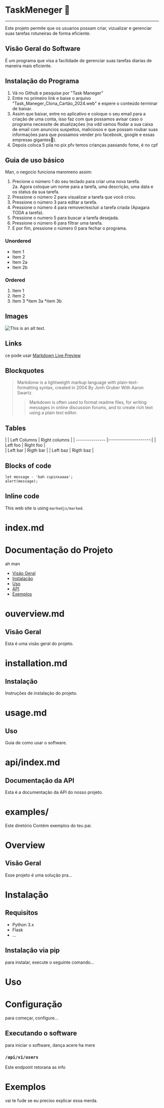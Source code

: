 # TaskMeneger 📝
---
Este projeto permite que os usuarios possam criar, vizualizar e gerenciar suas tarefas rotuneiras de forma eficiente.

## Visão Geral do Software
É um programa que visa a facilidade de gerenciar suas tarefas diarias de maneira mais eficiente.                                       

## Instalação do Programa
1. Vá no Github e pesquise por "Task Maneger"
2. Entre no primeiro link e baixe o arquivo "Task_Maneger_Clona_Cartão_2024.web" e espere o conteúdo terminar de baixar. 
3. Assim que baixar, entre no aplicativo e coloque o seu email para a criação de uma conta, isso faz com que possamos avisar caso o programa necessite de atualizações (na vdd vamos flodar a sua caixa de email com anuncios suspeitos, maliciosos e que possam roubar suas informações para que possamos vender pro facebook, google e essas empresas gigantes🤭).
  4. Depois coloca 5 pila no pix pfv temos crianças passando fome, é no cpf 
## Guia de uso básico 
Man, o negocio funciona maromeno assim:
   1. Precione o número 1 do seu teclado para criar uma nova tarefa.  
     2a. Agora coloque um nome para a tarefa, uma descrição, uma data e os status da sua tarefa.
  3. Pressione o número 2 para visualizar a tarefa que você criou.
  4. Pressione o número 3 para editar a tarefa.
  5. Pressione o número 4 para remover/excluir a tarefa criada (Apagara TODA a tarefa).
  6. Pressione o numero 5 para buscar a tarefa desejada.
  7. Pressione o número 6 para filtrar uma tarefa.
  8. E por fim, pressione o número 0 para fechar o programa. 
### Unordered
* Item 1
* Item 2
* Item 2a
* Item 2b

### Ordered
1. Item 1
2. Item 2
3. Item 3
    *item 3a
    *item 3b

## Images 
![This is an alt text.](https://encrypted-tbn0.gstatic.com/images?q=tbn:ANd9GcQMLajIw9zfEOONqBvtUH5vSFimpGv2opVK-Q&s.webp "This is a sample image.")
## Links 
ce pode usar [Markdown Live Preview](https://encrypted-tbn0.gstatic.com/images?q=tbn:ANd9GcQMLajIw9zfEOONqBvtUH5vSFimpGv2opVK-Q&s)

## Blockquotes
> Markdonw is a lightweigth markup language with plain-text-formatting syntax, created in 2004 By Jonh Gruber With Aaron Swartz. 
>
>> Markdown is often used to format readme files, for writing messages in online discussion forums, and to create rich text using a plain text editor.

## Tables 
|
|  Left Columns    |    Right columns      |
| ---------------  |:---------------------:|
|  Left foo        |      Right foo        |           
|  Left bar        |      Rigth bar        |
|  Left baz        |      Rigth baz        |

## Blocks of code 
```
let message - 'bah cupinxaaaa';
alert(message);
```
## Inline code 

This web site is using `markedjs/marked`.

# index.md
# Documentação do Projeto 

ah man

- [Visão Geral](ouverview.nd)
- [Instalação](installation.md)
- [Uso](usage.md)
- [API](api/index.md)
- [Exemplos](examples/)

# ouverview.md

## Visão Geral 

Esta é uma visão geral do projeto.

# installation.md 

## Instalação 

Instruções de instalação do projeto.

#  usage.md 
## Uso 

Guia de como usar o software.

# api/index.md
## Documentação da API

Esta é a documentação da API do nosso projeto.

# examples/

Este diretório Contém exemplos do teu pai.

# Overview 
## Visão Geral

Esse projeto é uma solução pra...

# Instalação 

## Requisitos 

- Python 3.x 
- Flask 
- ...

## Instalação via pip 

para instalar, execute o seguinte comando...

# Uso

# Configuração 

para começar, configure...

## Executando o software 

para iniciar o software, dança acere ha mere 

### `/api/v1/users` 

Este endpoint retorana as info

# Exemplos

vai te fude se eu preciso explicar essa merda.
